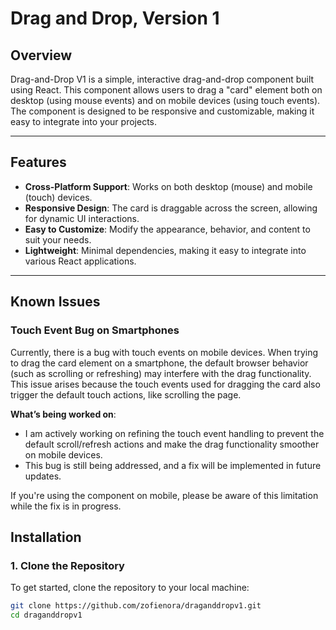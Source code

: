 # Drag and Drop, Version 1

## Overview

Drag-and-Drop V1 is a simple, interactive drag-and-drop component built using React. This component allows users to drag a "card" element both on desktop (using mouse events) and on mobile devices (using touch events). The component is designed to be responsive and customizable, making it easy to integrate into your projects.

---

## Features

- **Cross-Platform Support**: Works on both desktop (mouse) and mobile (touch) devices.
- **Responsive Design**: The card is draggable across the screen, allowing for dynamic UI interactions.
- **Easy to Customize**: Modify the appearance, behavior, and content to suit your needs.
- **Lightweight**: Minimal dependencies, making it easy to integrate into various React applications.

---

## Known Issues

### **Touch Event Bug on Smartphones**

Currently, there is a bug with touch events on mobile devices. When trying to drag the card element on a smartphone, the default browser behavior (such as scrolling or refreshing) may interfere with the drag functionality. This issue arises because the touch events used for dragging the card also trigger the default touch actions, like scrolling the page.

**What’s being worked on**:
- I am actively working on refining the touch event handling to prevent the default scroll/refresh actions and make the drag functionality smoother on mobile devices. 
- This bug is still being addressed, and a fix will be implemented in future updates.

If you're using the component on mobile, please be aware of this limitation while the fix is in progress.


## Installation

### 1. Clone the Repository

To get started, clone the repository to your local machine:

```bash
git clone https://github.com/zofienora/draganddropv1.git
cd draganddropv1